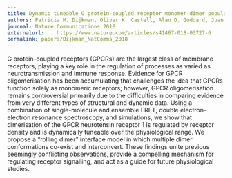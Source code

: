 ```yaml
---
title: Dynamic tuneable G protein-coupled receptor monomer-dimer populations.
authors: Patricia M. Dijkman, Oliver K. Castell, Alan D. Goddard, Juan C. Munoz-Garcia, Chris de Graaf, Mark I. Wallace & Anthony Watts 
journal: Nature Communications 2018
externalurl: 	https://www.nature.com/articles/s41467-018-03727-6
permalink: papers/Dijkman_NatComms_2018
---
```

G protein-coupled receptors (GPCRs) are the largest class of membrane receptors, playing a key role in the regulation of processes as varied as neurotransmission and immune response. Evidence for GPCR oligomerisation has been accumulating that challenges the idea that GPCRs function solely as monomeric receptors; however, GPCR oligomerisation remains controversial primarily due to the difficulties in comparing evidence from very different types of structural and dynamic data. Using a combination of single-molecule and ensemble FRET, double electron–electron resonance spectroscopy, and simulations, we show that dimerisation of the GPCR neurotensin receptor 1 is regulated by receptor density and is dynamically tuneable over the physiological range. We propose a “rolling dimer” interface model in which multiple dimer conformations co-exist and interconvert. These findings unite previous seemingly conflicting observations, provide a compelling mechanism for regulating receptor signalling, and act as a guide for future physiological studies.
